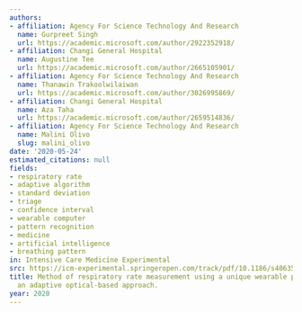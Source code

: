 ```yaml
---
authors:
- affiliation: Agency For Science Technology And Research
  name: Gurpreet Singh
  url: https://academic.microsoft.com/author/2922352918/
- affiliation: Changi General Hospital
  name: Augustine Tee
  url: https://academic.microsoft.com/author/2665105901/
- affiliation: Agency For Science Technology And Research
  name: Thanawin Trakoolwilaiwan
  url: https://academic.microsoft.com/author/3026995869/
- affiliation: Changi General Hospital
  name: Aza Taha
  url: https://academic.microsoft.com/author/2659514836/
- affiliation: Agency For Science Technology And Research
  name: Malini Olivo
  slug: malini_olivo
date: '2020-05-24'
estimated_citations: null
fields:
- respiratory rate
- adaptive algorithm
- standard deviation
- triage
- confidence interval
- wearable computer
- pattern recognition
- medicine
- artificial intelligence
- breathing pattern
in: Intensive Care Medicine Experimental
src: https://icm-experimental.springeropen.com/track/pdf/10.1186/s40635-020-00302-6
title: Method of respiratory rate measurement using a unique wearable platform and
  an adaptive optical-based approach.
year: 2020
---
```

